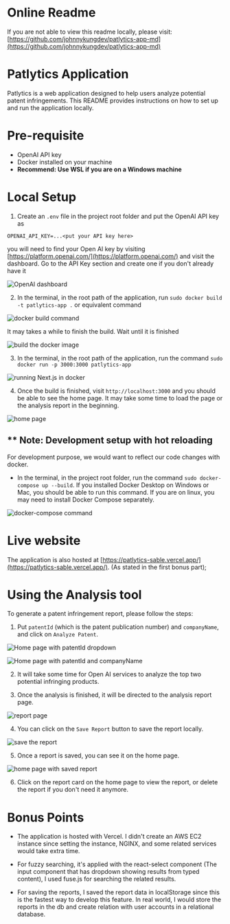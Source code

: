 # Online Readme 
If you are not able to view this readme locally, please visit: [https://github.com/johnnykungdev/patlytics-app-md](https://github.com/johnnykungdev/patlytics-app-md)

# Patlytics Application

Patlytics is a web application designed to help users analyze potential patent infringements. This README provides instructions on how to set up and run the application locally.

# Pre-requisite
- OpenAI API key
- Docker installed on your machine
- __Recommend: Use WSL if you are on a Windows machine__

# Local Setup
1. Create an `.env` file in the project root folder and put the OpenAI API key as
```
OPENAI_API_KEY=...<put your API key here>
```

you will need to find your Open AI key by visiting [https://platform.openai.com/](https://platform.openai.com/) and visit the dashboard. Go to the API Key section and create one if you don't already have it

![OpenAI dashboard](./readmeImages/image10.png)

2. In the terminal, in the root path of the application, run `sudo docker build -t patlytics-app .` or equivalent command

![docker build command](./readmeImages/image2.png)

It may takes a while to finish the build. Wait until it is finished

![build the docker image](./readmeImages/image3.png)

3. In the terminal, in the root path of the application, run the command `sudo docker run -p 3000:3000 patlytics-app`

![running Next.js in docker](./readmeImages/image11.png)

4. Once the build is finished, visit `http://localhost:3000` and you should be able to see the home page. It may take some time to load the page or the analysis report in the beginning.

![home page](./readmeImages/image4.png)

## ** Note: Development setup with hot reloading

For development purpose, we would want to reflect our code changes with docker.

- In the terminal, in the project root folder, run the command `sudo docker-compose up --build`. If you installed Docker Desktop on Windows or Mac, you should be able to run this command. If you are on linux, you may need to install Docker Compose separately.

![docker-compose command](./readmeImages/image12.png)


# Live website

The application is also hosted at [https://patlytics-sable.vercel.app/](https://patlytics-sable.vercel.app/). (As stated in the first bonus part);

# Using the Analysis tool

To generate a patent infringement report, please follow the steps:

1. Put `patentId` (which is the patent publication number) and `companyName`, and click on `Analyze Patent`.

![Home page with patentId dropdown](./readmeImages/image5.png)

![Home page with patentId and companyName](./readmeImages/image6.png)

2. It will take some time for Open AI services to analyze the top two potential infringing products.

3. Once the analysis is finished, it will be directed to the analysis report page.

![report page](./readmeImages/image7.png)

4. You can click on the `Save Report` button to save the report locally.

![save the report](./readmeImages/image8.png)

5. Once a report is saved, you can see it on the home page.

![home page with saved report](./readmeImages/image9.png)

6. Click on the report card on the home page to view the report, or delete the report if you don't need it anymore.

# Bonus Points
- The application is hosted with Vercel. I didn't create an AWS EC2 instance since setting the instance, NGINX, and some related services would take extra time.

- For fuzzy searching, it's applied with the react-select component (The input component that has dropdown showing results from typed content), I used fuse.js for searching the related results.

- For saving the reports, I saved the report data in localStorage since this is the fastest way to develop this feature. In real world, I would store the reports in the db and create relation with user accounts in a relational database.
